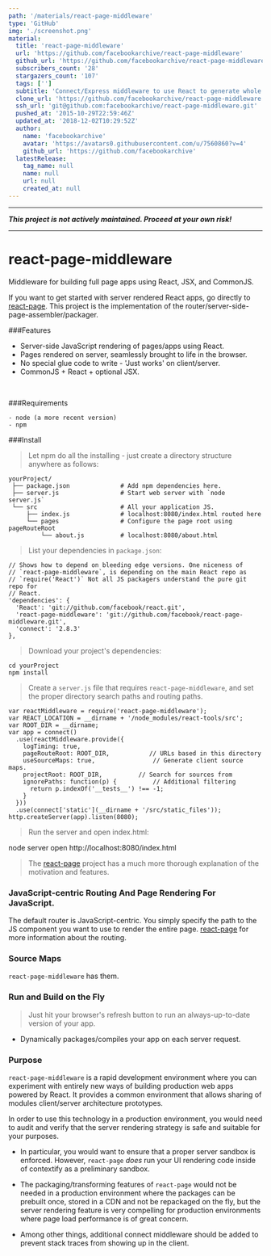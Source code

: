 ```yaml
---
path: '/materials/react-page-middleware'
type: 'GitHub'
img: './screenshot.png'
material:
  title: 'react-page-middleware'
  url: 'https://github.com/facebookarchive/react-page-middleware'
  github_url: 'https://github.com/facebookarchive/react-page-middleware'
  subscribers_count: '28'
  stargazers_count: '107'
  tags: ['']
  subtitle: 'Connect/Express middleware to use React to generate whole websites'
  clone_url: 'https://github.com/facebookarchive/react-page-middleware.git'
  ssh_url: 'git@github.com:facebookarchive/react-page-middleware.git'
  pushed_at: '2015-10-29T22:59:46Z'
  updated_at: '2018-12-02T10:29:52Z'
  author:
    name: 'facebookarchive'
    avatar: 'https://avatars0.githubusercontent.com/u/7560860?v=4'
    github_url: 'https://github.com/facebookarchive'
  latestRelease:
    tag_name: null
    name: null
    url: null
    created_at: null
---
```

- - -

**_This project is not actively maintained. Proceed at your own risk!_**

- - -

react-page-middleware
===============================================
Middleware for building full page apps using React, JSX, and CommonJS.

If you want to get started with server rendered React apps, go directly to
[react-page](http://www.github.com/facebook/react-page/). This project is the
  implementation of the router/server-side-page-assembler/packager.


###Features

  - Server-side JavaScript rendering of pages/apps using React.
  - Pages rendered on server, seamlessly brought to life in the browser.
  - No special glue code to write - 'Just works' on client/server.
  - CommonJS + React + optional JSX.

<br>

###Requirements

    - node (a more recent version)
    - npm

###Install

> Let npm do all the installing - just create a directory structure anywhere as
> follows:

    yourProject/
     ├── package.json              # Add npm dependencies here.
     ├── server.js                 # Start web server with `node server.js`
     └── src                       # All your application JS.
         ├── index.js              # localhost:8080/index.html routed here
         └── pages                 # Configure the page root using pageRouteRoot
             └── about.js          # localhost:8080/about.html

> List your dependencies in `package.json`:

    // Shows how to depend on bleeding edge versions. One niceness of
    // `react-page-middleware`, is depending on the main React repo as
    // `require('React')` Not all JS packagers understand the pure git repo for
    // React.
    'dependencies': {
      'React': 'git://github.com/facebook/react.git',
      'react-page-middleware': 'git://github.com/facebook/react-page-middleware.git',
      'connect': '2.8.3'
    },

> Download your project's dependencies:

    cd yourProject
    npm install


> Create a `server.js` file that requires `react-page-middleware`, and set the
> proper directory search paths and routing paths.

    var reactMiddleware = require('react-page-middleware');
    var REACT_LOCATION = __dirname + '/node_modules/react-tools/src';
    var ROOT_DIR = __dirname;
    var app = connect()
      .use(reactMiddleware.provide({
        logTiming: true,
        pageRouteRoot: ROOT_DIR,           // URLs based in this directory
        useSourceMaps: true,                // Generate client source maps.
        projectRoot: ROOT_DIR,          // Search for sources from
        ignorePaths: function(p) {          // Additional filtering
          return p.indexOf('__tests__') !== -1;
        }
      }))
      .use(connect['static'](__dirname + '/src/static_files'));
    http.createServer(app).listen(8080);


> Run the server and open index.html:


   node server
   open http://localhost:8080/index.html


> The [react-page](http://www.github.com/facebook/react-page/) project has a
> much more thorough explanation of the motivation and features.


### JavaScript-centric Routing And Page Rendering For JavaScript.

The default router is JavaScript-centric. You simply specify the path to the JS
component you want to use to render the entire page.
[react-page](http://www.github.com/facebook/react-page/) for more information
about the routing.

### Source Maps

`react-page-middleware` has them.


### Run and Build on the Fly

>  Just hit your browser's refresh button to run an always-up-to-date version of
>  your app.

- Dynamically packages/compiles your app on each server request.

### Purpose

`react-page-middleware` is a rapid development environment where you can experiment with
entirely new ways of building production web apps powered by React. It provides
a common environment that allows sharing of modules client/server architecture
prototypes.

In order to use this technology in a production environment, you would need to
audit and verify that the server rendering strategy is safe and suitable for
your purposes.

- In particular, you would want to ensure that a proper server
sandbox is enforced. However, `react-page` _does_ run your UI rendering code
inside of contextify as a preliminary sandbox.

- The packaging/transforming features of `react-page` would not be needed in a
production environment where the packages can be prebuilt once, stored in a CDN
and not be repackaged on the fly, but the server rendering feature is very
compelling for production environments where page load performance is of great
concern.

- Among other things, additional connect middleware should be added to prevent
stack traces from showing up in the client.
